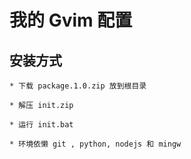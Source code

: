 我的 Gvim 配置
==============

安装方式
--------

    * 下载 package.1.0.zip 放到根目录

    * 解压 init.zip

    * 运行 init.bat

    * 环境依懒 git , python, nodejs 和 mingw 
